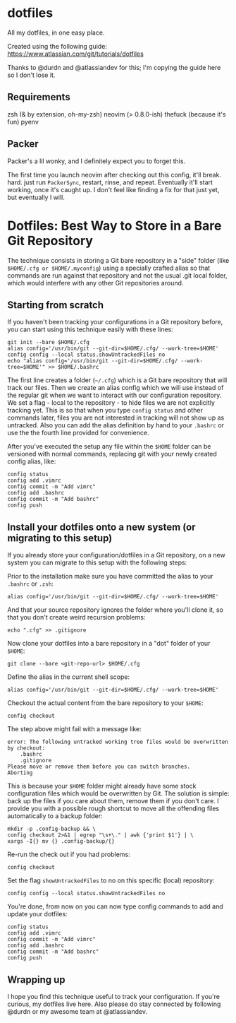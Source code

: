 # dotfiles
All my dotfiles, in one easy place.

Created using the following guide: https://www.atlassian.com/git/tutorials/dotfiles

Thanks to @durdn and @atlassiandev for this; I'm copying the guide here so I don't lose it.

## Requirements

zsh (& by extension, oh-my-zsh)
neovim (> 0.8.0-ish)
thefuck (because it's fun)
pyenv

## Packer

Packer's a lil wonky, and I definitely expect you to forget this. 

The first time you launch neovim after checking out this config, it'll break. hard. just run `PackerSync`, restart, rinse, and repeat.
Eventually it'll start working, once it's caught up.
I don't feel like finding a fix for that just yet, but eventually I will.

# Dotfiles: Best Way to Store in a Bare Git Repository

The technique consists in storing a Git bare repository in a "side" folder (like `$HOME/.cfg or $HOME/.myconfig`) using a specially crafted alias so that commands are run against that repository and not the usual .git local folder, which would interfere with any other Git repositories around.

## Starting from scratch

If you haven't been tracking your configurations in a Git repository before, you can start using this technique easily with these lines:

```shell
git init --bare $HOME/.cfg
alias config='/usr/bin/git --git-dir=$HOME/.cfg/ --work-tree=$HOME'
config config --local status.showUntrackedFiles no
echo "alias config='/usr/bin/git --git-dir=$HOME/.cfg/ --work-tree=$HOME'" >> $HOME/.bashrc
```

The first line creates a folder (`~/.cfg`) which is a Git bare repository that will track our files.
    Then we create an alias config which we will use instead of the regular git when we want to interact with our configuration repository.
    We set a flag - local to the repository - to hide files we are not explicitly tracking yet. This is so that when you type `config status` and other commands later, files you are not interested in tracking will not show up as untracked.
    Also you can add the alias definition by hand to your `.bashrc` or use the the fourth line provided for convenience.

After you've executed the setup any file within the `$HOME` folder can be versioned with normal commands, replacing git with your newly created config alias, like:

```shell
config status
config add .vimrc
config commit -m "Add vimrc"
config add .bashrc
config commit -m "Add bashrc"
config push
```

## Install your dotfiles onto a new system (or migrating to this setup)

If you already store your configuration/dotfiles in a Git repository, on a new system you can migrate to this setup with the following steps:

Prior to the installation make sure you have committed the alias to your `.bashrc` or `.zsh`:

```shell
alias config='/usr/bin/git --git-dir=$HOME/.cfg/ --work-tree=$HOME'
```

And that your source repository ignores the folder where you'll clone it, so that you don't create weird recursion problems:

```shell
echo ".cfg" >> .gitignore
```

Now clone your dotfiles into a bare repository in a "dot" folder of your `$HOME`:

```shell
git clone --bare <git-repo-url> $HOME/.cfg
```

Define the alias in the current shell scope:

```shell
alias config='/usr/bin/git --git-dir=$HOME/.cfg/ --work-tree=$HOME'
```

Checkout the actual content from the bare repository to your `$HOME`:

```
config checkout
```

The step above might fail with a message like:

```shell
error: The following untracked working tree files would be overwritten by checkout:
    .bashrc
    .gitignore
Please move or remove them before you can switch branches.
Aborting
```

This is because your `$HOME` folder might already have some stock configuration files which would be overwritten by Git. The solution is simple: back up the files if you care about them, remove them if you don't care. I provide you with a possible rough shortcut to move all the offending files automatically to a backup folder:

```shell
mkdir -p .config-backup && \
config checkout 2>&1 | egrep "\s+\." | awk {'print $1'} | \
xargs -I{} mv {} .config-backup/{}
```

Re-run the check out if you had problems:

```shell
config checkout
```

Set the flag `showUntrackedFiles` to no on this specific (local) repository:

```shell
config config --local status.showUntrackedFiles no
```

You're done, from now on you can now type config commands to add and update your dotfiles:

```shell
config status
config add .vimrc
config commit -m "Add vimrc"
config add .bashrc
config commit -m "Add bashrc"
config push
```

## Wrapping up

I hope you find this technique useful to track your configuration. If you're curious, my dotfiles live here. Also please do stay connected by following @durdn or my awesome team at @atlassiandev.

